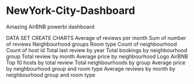 # NewYork-City-Dashboard
Amazing AirBNB powerbi dashboard

  DATA SET
  CREATE CHARTS
  Average of reviews per month
  Sum of number of reviews
  Neighbourhood groups
  Room type
  Count of neighbourhood
  Count of host id
  Total last review by year
  Total bookings by neighbourhood group
  Total review by month
  Average price by neighbourhood
  Logo AirBNB
  Top 10 hosts by total review
  Total neighbourhoods by group
  Average price by neighbourhood group and room type
  Average reviews by month by neighbourhood group and room type
